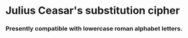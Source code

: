 # Julius Ceasar's substitution cipher
### Presently compatible with lowercase roman alphabet letters.
